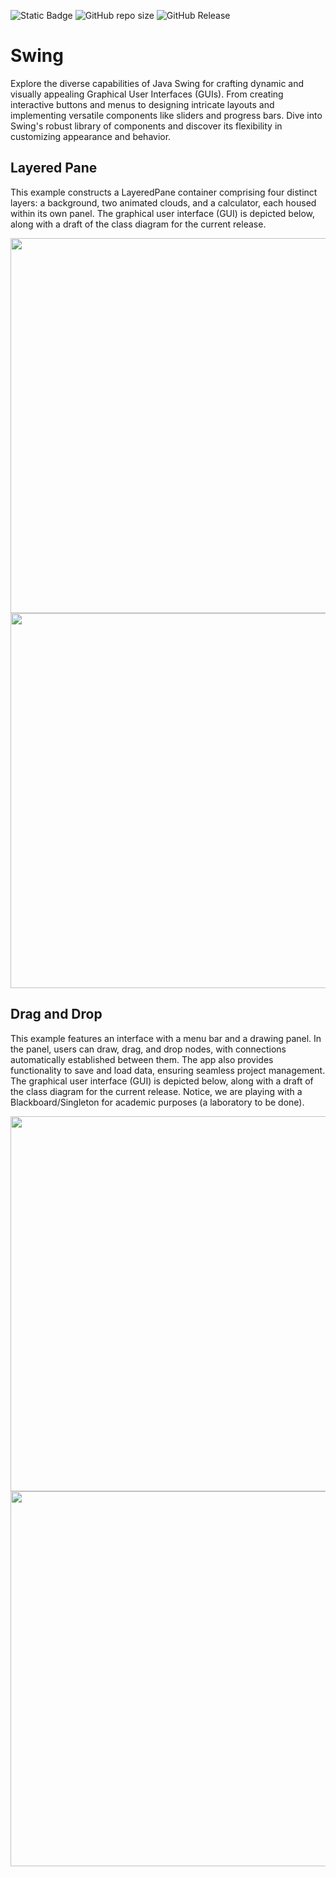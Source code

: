 ![Static Badge](https://img.shields.io/badge/author-javiergs-orange)
![GitHub repo size](https://img.shields.io/github/repo-size/CSC3100/GUI)
![GitHub Release](https://img.shields.io/github/v/release/CSC3100/GUI)

# Swing
Explore the diverse capabilities of Java Swing for crafting dynamic and visually appealing Graphical User Interfaces (GUIs). From creating interactive buttons and menus to designing intricate layouts and implementing versatile components like sliders and progress bars. Dive into Swing's robust library of components and discover its flexibility in customizing appearance and behavior.
<br>

## Layered Pane
This example constructs a LayeredPane container comprising four distinct layers: a background, two animated clouds, and a calculator, each housed within its own panel. The graphical user interface (GUI) is depicted below, along with a draft of the class diagram for the current release.

<p align="center">
<IMG SRC="https://github.com/CSC3100/GUI/assets/3814755/a2eb8359-13d0-4a58-a0ee-75225fff4f22" WIDTH=600>
<img width="600" src="https://github.com/CSC3100/GUI/assets/3814755/641bc386-eeb5-4f16-933a-d1405aa29974">
</p>

## Drag and Drop
This example features an interface with a menu bar and a drawing panel. In the panel, users can draw, drag, and drop nodes, with connections automatically established between them. The app also provides functionality to save and load data, ensuring seamless project management. The graphical user interface (GUI) is depicted below, along with a draft of the class diagram for the current release. Notice, we are playing with a Blackboard/Singleton for academic purposes (a laboratory to be done).

<p align="center">
<IMG SRC="https://github.com/CSC3100/GUI/assets/3814755/1d64b53b-3fee-4a76-88a6-ebcb11eec365" WIDTH=600>
<img width="600" src="https://github.com/CSC3100/GUI/assets/3814755/7aea8a30-8bb5-4502-ac32-2607c4f0c2a1">
</p>
